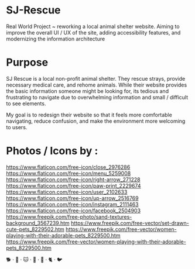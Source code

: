 # SJ-Rescue

Real World Project ~ reworking a local animal shelter website. Aiming to improve the overall UI / UX of the site, adding accessibility features, and modernizing the information architecture

# Purpose

SJ Rescue is a local non-profit animal shelter. They rescue strays, provide necessary medical care, and rehome animals. While their website provides the basic information someone might be looking for, its tedious and frustrating to navigate due to overwhelming information and small / difficult to see elements.

My goal is to redesign their website so that it feels more comfortable navigating, reduce confusion, and make the environment more welcoming to users.

# Photos / Icons by :

https://www.flaticon.com/free-icon/close_2976286
https://www.flaticon.com/free-icon/menu_5259008
https://www.flaticon.com/free-icon/right-arrow_271228
https://www.flaticon.com/free-icon/paw-print_2229674
https://www.flaticon.com/free-icon/user_2102633
https://www.flaticon.com/free-icon/up-arrow_2516769
https://www.flaticon.com/free-icon/instagram_2111463
https://www.flaticon.com/free-icon/facebook_2504903
https://www.freepik.com/free-photo/sand-textures-background_3567239.htm
https://www.freepik.com/free-vector/set-drawn-cute-pets_8229502.htm
https://www.freepik.com/free-vector/women-playing-with-their-adorable-pets_8229500.htm
https://www.freepik.com/free-vector/women-playing-with-their-adorable-pets_8229500.htm

🐕 · 🐾 · 🐱 · 🐇 · 🐶 · 🐈 · 🐦
